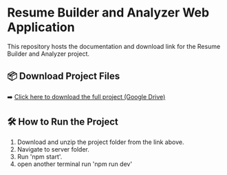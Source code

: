 # Resume Builder and Analyzer Web Application

This repository hosts the documentation and download link for the Resume Builder and Analyzer project.

## 📦 Download Project Files

➡️ [Click here to download the full project (Google Drive)](https://drive.google.com/file/d/1CwusTwolYNhnRB3QWNGX9ZnSiRKwuljt/view?usp=sharing)

## 🛠️ How to Run the Project

1. Download and unzip the project folder from the link above.
2. Navigate to server folder.
3. Run 'npm start'.
4. open another terminal run 'npm run dev'
